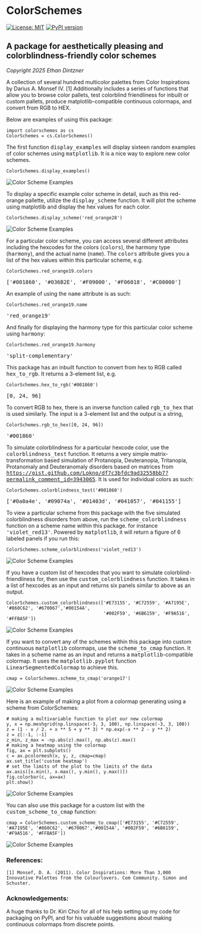 # ColorSchemes

[![License: MIT](https://img.shields.io/badge/License-MIT-yellow.svg)](https://opensource.org/licenses/MIT)
[![PyPI version](https://badge.fury.io/py/colorschemes.svg)](https://badge.fury.io/py/colorschemes)

## A package for aesthetically pleasing and colorblindness-friendly color schemes

<i>Copyright 2025 Ethan Dintzner</i>

A collection of several hundred multicolor palettes from Color Inspirations by Darius A. Monsef IV. [1] 
Additionally includes a series of functions that allow you to browse color pallets, test colorblind friendliness for inbuilt or custom pallets, produce matplotlib-compatible continuous colormaps, and convert from RGB to HEX. 

Below are examples of using this package:

```
import colorschemes as cs
ColorSchemes = cs.ColorSchemes()
```
The first function <tt>display_examples</tt> will display sixteen random examples of color schemes using <tt>matplotlib</tt>. It is a nice way to explore new color schemes.
```
ColorSchemes.display_examples()
```

<img src="/images/display_examples.png" align="center" alt="Color Scheme Examples">

To display a specific example color scheme in detail, such as this red-orange pallette, utilize the <tt>display_scheme</tt> function. It will plot the scheme using matplotlib and display the hex values for each color.
```
ColorSchemes.display_scheme('red_orange28')
```

<img src="/images/display_scheme.png" align="center" alt="Color Scheme Examples">

For a particular color scheme, you can access several different attributes including the hexcodes for the colors (<tt>colors</tt>), the harmony type (<tt>harmony</tt>), and the actual name (<tt>name</tt>). The <tt>colors</tt> attribute gives you a list of the hex values within this particular scheme, e.g.
```
ColorSchemes.red_orange19.colors
```
<tt>['#001860', '#036B2E', '#F09000', '#F06018', '#C00000']</tt>

An example of using the <tt>name</tt> attribute is as such:
```
ColorSchemes.red_orange19.name
```
<tt>'red_orange19'</tt>

And finally for displaying the harmony type for this particular color scheme using <tt>harmony</tt>:
```
ColorSchemes.red_orange19.harmony
```
<tt>'split-complementary'</tt>

This package has an inbuilt function to convert from hex to RGB called <tt>hex_to_rgb</tt>. It returns a 3-element list, e.g.
```
ColorSchemes.hex_to_rgb('#001860')
```
<tt>[0, 24, 96]</tt>

To convert RGB to hex, there is an inverse function called <tt>rgb_to_hex</tt> that is used similarly. The input is a 3-element list and the output is a string,
```
ColorSchemes.rgb_to_hex([0, 24, 96])
```
<tt>'#001860'</tt>

To simulate colorblindness for a particular hexcode color, use the <tt>colorblindness_test</tt> function. It returns a very simple matrix-transformation based simulation of Protanopia, Deuteranopia, Tritanopia, Protanomaly and Deuteranomaly disorders based on matrices from <tt>https://gist.github.com/Lokno/df7c3bfdc9ad32558bb7?permalink_comment_id=3943065</tt>. It is used for individual colors as such:
```
ColorSchemes.colorblindness_test('#001860')
```
<tt>['#0a0a4e', '#09074a', '#01403d', '#041057', '#041155']</tt>

To view a particular scheme from this package with the five simulated colorblindness disorders from above, run the <tt>scheme_colorblindness</tt> function on a scheme name within this package. for instance <tt>'violet_red13'</tt>. Powered by <tt>matplotlib</tt>, it will return a figure of 6 labeled panels if you run this:
```
ColorSchemes.scheme_colorblindness('violet_red13')
```

<img src="/images/scheme_colorblindness.png" align="center" alt="Color Scheme Examples">


If you have a custom list of hexcodes that you want to simulate colorblind-friendliness for, then use the <tt>custom_colorblindness</tt> function. It takes in a list of hexcodes as an input and returns six panels similar to above as an output.
```
ColorSchemes.custom_colorblindness(['#E73155', '#C72559', '#A7195E', '#860C62', '#670067','#00154A',
                                    '#002F59', '#6B6159', '#F9A516', '#FFBA5F'])
```

<img src="/images/custom_colorblindness.png" align="center" alt="Color Scheme Examples">


If you want to convert any of the schemes within this package into custom continuous <tt>matplotlib</tt> colormaps, use the <tt>scheme_to_cmap</tt> function. It takes in a scheme name as an input and returns a <tt>matplotlib</tt>-compatible colormap. It uses the <tt>matplotlib.pyplot</tt> function <tt>LinearSegmentedColormap</tt> to achieve this.
```
cmap = ColorSchemes.scheme_to_cmap('orange17')
```

<img src="/images/scheme_to_cmap.png" align="center" alt="Color Scheme Examples">

Here is an example of making a plot from a colormap generating using a scheme from ColorSchemes:
```
# making a multivariable function to plot our new colormap
y, x = np.meshgrid(np.linspace(-3, 3, 100), np.linspace(-3, 3, 100))
z = (1 - x / 2. + x ** 5 + y ** 3) * np.exp(-x ** 2 - y ** 2)
z = z[:-1, :-1]
z_min, z_max = -np.abs(z).max(), np.abs(z).max()
# making a heatmap using the colormap
fig, ax = plt.subplots()
c = ax.pcolormesh(x, y, z, cmap=cmap)
ax.set_title('custom heatmap')
# set the limits of the plot to the limits of the data
ax.axis([x.min(), x.max(), y.min(), y.max()])
fig.colorbar(c, ax=ax)
plt.show()
```

<img src="/images/custom_heatmap.png" align="center" alt="Color Scheme Examples">


You can also use this package for a custom list with the <tt>custom_scheme_to_cmap</tt> function:
```
cmap = ColorSchemes.custom_scheme_to_cmap(['#E73155', '#C72559', '#A7195E', '#860C62', '#670067','#00154A', '#002F59', '#6B6159', '#F9A516', '#FFBA5F'])
```

<img src="/images/custom_scheme_to_cmap.png" align="center" alt="Color Scheme Examples">

### References:
```
[1] Monsef, D. A. (2011). Color Inspirations: More Than 3,000 Innovative Palettes from the Colourlovers. Com Community. Simon and Schuster.
```
### Acknowledgements:

A huge thanks to Dr. Kiri Choi for all of his help setting up my code for packaging on PyPI, and for his valuable suggestions about making continuous colormaps from discrete points.
